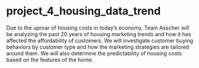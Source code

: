 # project_4_housing_data_trend

Due to the uproar of housing costs in today’s economy, Team Asscher will be analyzing the past 20 years of housing marketing trends and how it has affected the affordability of customers. We will investigate customer buying behaviors by customer type and how the marketing strategies are tailored around them. We will also determine the predictability of housing costs based on the features of the home.
